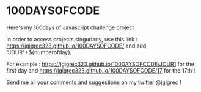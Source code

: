 # 100DAYSOFCODE
Here's my 100days of Javascript challenge project

In order to access projects singurlarly, use this link : https://jgigrec323.github.io/100DAYSOFCODE/ and add "JOUR"+${numberofday};

For example : https://jgigrec323.github.io/100DAYSOFCODE/JOUR1 for the first day and https://jgigrec323.github.io/100DAYSOFCODE/17 for the 17th !

Send me all your comments and suggestions on my twitter @jgigrec !

